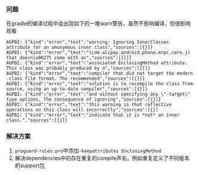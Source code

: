 ### 问题

在gradle的编译过程中会出现如下的一堆warn警告，虽然不影响编译，但很影响观看


```
AGPBI: {"kind":"error","text":"warning: Ignoring InnerClasses attribute for an anonymous inner class","sources":[{}]}
AGPBI: {"kind":"error","text":"(com.alipay.android.phone.mrpc.core.j) that doesn\u0027t come with an","sources":[{}]}
AGPBI: {"kind":"error","text":"associated EnclosingMethod attribute. This class was probably produced by a","sources":[{}]}
AGPBI: {"kind":"error","text":"compiler that did not target the modern .class file format. The recommended","sources":[{}]}
AGPBI: {"kind":"error","text":"solution is to recompile the class from source, using an up-to-date compiler","sources":[{}]}
AGPBI: {"kind":"error","text":"and without specifying any \"-target\" type options. The consequence of ignoring","sources":[{}]}
AGPBI: {"kind":"error","text":"this warning is that reflective operations on this class will incorrectly","sources":[{}]
AGPBI: {"kind":"error","text":"indicate that it is *not* an inner class.","sources":[{}]}

```

### 解决方案

1. `proguard-rules.pro`中添加`-keepattributes EnclosingMethod`
2. 解决dependencies中的存在重复的compile声名，例如重复定义了不同版本的support包